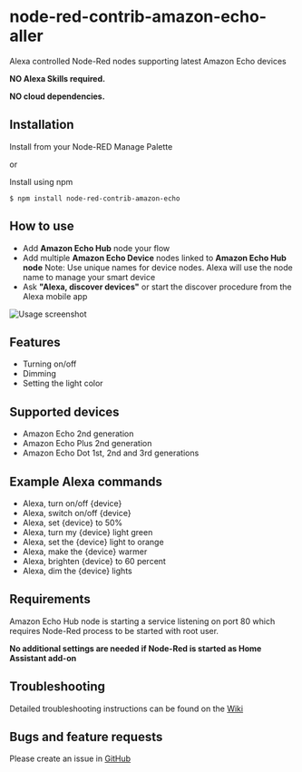 # node-red-contrib-amazon-echo-aller

Alexa controlled Node-Red nodes supporting latest Amazon Echo devices

**NO Alexa Skills required.**

**NO cloud dependencies.**

## Installation
Install from your Node-RED Manage Palette

or

Install using npm

    $ npm install node-red-contrib-amazon-echo

## How to use
  * Add **Amazon Echo Hub** node your flow
  * Add multiple **Amazon Echo Device** nodes linked to **Amazon Echo Hub node**
  Note: Use unique names for device nodes. Alexa will use the node name to manage your smart device
  * Ask **"Alexa, discover devices"** or start the discover procedure from the Alexa mobile app

![Usage screenshot](https://raw.githubusercontent.com/datech/node-red-contrib-amazon-echo-aller/master/docs/images/how-to-use.png "Screenshot")

## Features
  * Turning on/off
  * Dimming
  * Setting the light color

## Supported devices
  * Amazon Echo 2nd generation
  * Amazon Echo Plus 2nd generation
  * Amazon Echo Dot 1st, 2nd and 3rd generations

## Example Alexa commands
  *  Alexa, turn on/off {device}
  *  Alexa, switch on/off {device}
  *  Alexa, set {device} to 50%
  *  Alexa, turn my {device} light green
  *  Alexa, set the {device} light to orange
  *  Alexa, make the {device} warmer
  *  Alexa, brighten {device} to 60 percent
  *  Alexa, dim the {device} lights

## Requirements
Amazon Echo Hub node is starting a service listening on port 80 which requires Node-Red process to be started with root user.

**No additional settings are needed if Node-Red is started as Home Assistant add-on**

## Troubleshooting
Detailed troubleshooting instructions can be found on the [Wiki](https://github.com/datech/node-red-contrib-amazon-echo-aller/wiki)

## Bugs and feature requests
Please create an issue in [GitHub](https://github.com/datech/node-red-contrib-amazon-echo-aller/issues)
